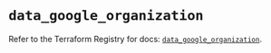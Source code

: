 # `data_google_organization`

Refer to the Terraform Registry for docs: [`data_google_organization`](https://registry.terraform.io/providers/hashicorp/google-beta/6.11.2/docs/data-sources/google_organization).
